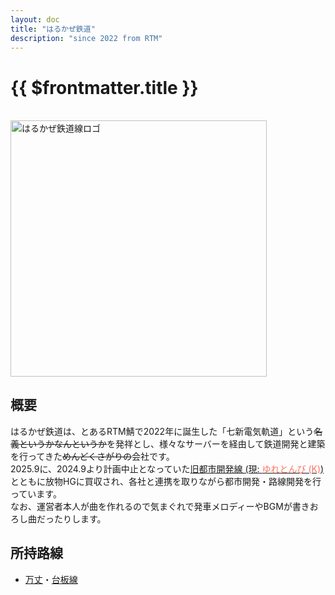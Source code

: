 ```yaml
---
layout: doc
title: "はるかぜ鉄道"
description: "since 2022 from RTM"
---
```


# {{ $frontmatter.title }}
<br>
<img src="/img/company/harquaLogo.svg" alt="はるかぜ鉄道線ロゴ" width="409.6px">

## 概要
はるかぜ鉄道は、とあるRTM鯖で2022年に誕生した「七新電気軌道」という~~名義というかなんというか~~を発祥とし、様々なサーバーを経由して鉄道開発と建築を行ってきた~~めんどくさがりの~~会社です。  
2025.9に、2024.9より計画中止となっていた[旧都市開発線 (現: <span style="color: #FF6F61">ゆれとんび (K)</span>)](/company/houbutuHG/yuretubame/line/yuretombi.md)とともに放物HGに買収され、各社と連携を取りながら都市開発・路線開発を行っています。  
なお、運営者本人が曲を作れるので気まぐれで発車メロディーやBGMが書きおろし曲だったりします。

## 所持路線
- [万丈](/company/houbutuHG/harukaze/line/banjosen.md)・[台板線](/company/houbutuHG/harukaze/line/daihansen.md)